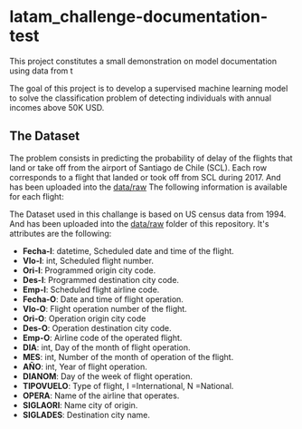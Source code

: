 latam_challenge-documentation-test
==============================

This project constitutes a small demonstration on model documentation using data from t

The goal of this project is to develop a supervised machine learning model to solve the classification problem of detecting individuals with annual incomes above 50K USD.

## The Dataset

The problem consists in predicting the probability of delay of the flights that land or take off from the airport of Santiago de Chile (SCL). Each row corresponds to a flight that landed or took off from SCL during 2017. And has been uploaded  into the [data/raw](https://github.com/nelson-io/citi-documentation-test/tree/main/data/raw) The following information is available for each flight:

The Dataset used in this challange is based on US census data from 1994. And has been uploaded  into the [data/raw](https://github.com/alanmatys/latam_challenge/tree/main/data/raw) folder of this repository. It's attributes are the following:

* **Fecha-I**: datetime, Scheduled date and time of the flight.
* **Vlo-I**: int, Scheduled flight number.
* **Ori-I**: Programmed origin city code.
* **Des-I**: Programmed destination city code.
* **Emp-I**: Scheduled flight airline code.
* **Fecha-O**: Date and time of flight operation.
* **Vlo-O**: Flight operation number of the flight.
* **Ori-O**: Operation origin city code
* **Des-O**: Operation destination city code.
* **Emp-O**: Airline code of the operated flight.
* **DIA**: int, Day of the month of flight operation.
* **MES**: int, Number of the month of operation of the flight.
* **AÑO**: int, Year of flight operation.
* **DIANOM**: Day of the week of flight operation.
* **TIPOVUELO**: Type of flight, I =International, N =National.
* **OPERA**: Name of the airline that operates.
* **SIGLAORI**: Name city of origin.
* **SIGLADES**: Destination city name.
